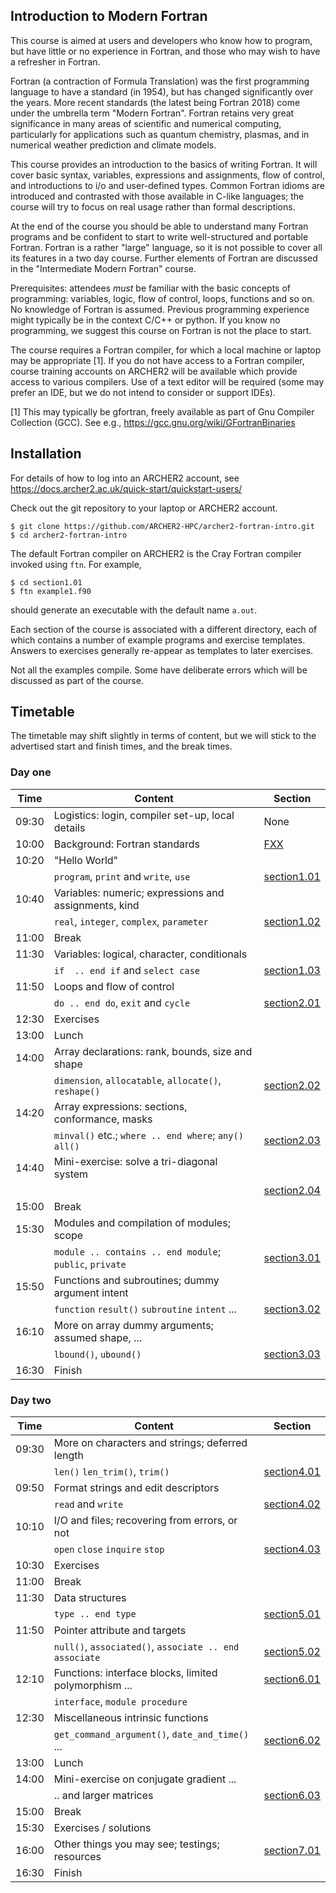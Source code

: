 
Introduction to Modern Fortran
------------------------------

This course is aimed at users and developers who know how to program,
but have little or no experience in Fortran, and those who may wish to
have a refresher in Fortran.

Fortran (a contraction of Formula Translation) was the first programming
language to have a standard (in 1954), but has changed significantly over
the years. More recent standards (the latest being Fortran 2018) come
under the umbrella term "Modern Fortran". Fortran retains very great
significance in many areas of scientific and numerical computing,
particularly for applications such as quantum chemistry, plasmas, and in
numerical weather prediction and climate models.

This course provides an introduction to the basics of writing Fortran.
It will cover basic syntax, variables, expressions and assignments,
flow of control, and introductions to i/o and user-defined types.
Common Fortran idioms are introduced and contrasted with those
available in C-like languages; the course will try to focus on
real usage rather than formal descriptions.

At the end of the course you should be able to understand many Fortran
programs and be confident to start to write well-structured and portable
Fortran. Fortran is a rather "large" language, so it is not possible to
cover all its features in a two day course. Further elements of Fortran
are discussed in the "Intermediate Modern Fortran" course.

Prerequisites: attendees *must* be familiar with the basic concepts of
programming: variables, logic, flow of control, loops, functions and
so on. No knowledge of Fortran is assumed. Previous programming
experience might typically be in the context C/C++ or python.
If you know no programming, we suggest this course on Fortran is not
the place to start.

The course requires a Fortran compiler, for which a local machine or
laptop may be appropriate [1]. If you do not have access to a Fortran
compiler, course training accounts on ARCHER2 will be available which
provide access to various compilers. Use of a text editor will be
required (some may prefer an IDE, but we do not intend to consider or
support IDEs).

[1] This may typically be gfortran, freely available as part of
    Gnu Compiler Collection (GCC).
    See e.g., https://gcc.gnu.org/wiki/GFortranBinaries
    
## Installation

For details of how to log into an ARCHER2 account, see https://docs.archer2.ac.uk/quick-start/quickstart-users/

Check out the git repository to your laptop or ARCHER2 account.
```
$ git clone https://github.com/ARCHER2-HPC/archer2-fortran-intro.git
$ cd archer2-fortran-intro
```
The default Fortran compiler on ARCHER2 is the Cray Fortran compiler
invoked using `ftn`. For example,
```
$ cd section1.01
$ ftn example1.f90
```
should generate an executable with the default name `a.out`.

Each section of the course is associated with a different directory,
each of which
contains a number of example programs and exercise templates. Answers to
exercises generally re-appear as templates to later exercises.

Not all the examples compile. Some have deliberate errors which will be
discussed as part of the course.

## Timetable

The timetable may shift slightly in terms of content, but we will stick to the
advertised start and finish times, and the break times.

### Day one

| Time  | Content                                                 | Section                    |
|-------|---------------------------------------------------------|----------------------------|
| 09:30 | Logistics: login, compiler set-up, local details        | None                       |
| 10:00 | Background: Fortran standards                           | [FXX](docs/F-STANDARDS.md) |
| 10:20 | "Hello World"                                           |                            |
|       | `program`, `print` and `write`, `use`                   | [section1.01](section1.01) |
| 10:40 | Variables: numeric; expressions and assignments, kind   |                            |
|       | `real`, `integer`, `complex`, `parameter`               | [section1.02](section1.02) |
| 11:00 | Break                                                   |                            |
| 11:30 | Variables: logical, character, conditionals             |                            |
|       | `if  .. end if` and `select case`                       | [section1.03](section1.03) |
| 11:50 | Loops and flow of control                               |                            |
|       | `do .. end do`, `exit` and `cycle`                      | [section2.01](section2.01) |
| 12:30 | Exercises                                               |                            |
| 13:00 | Lunch                                                   |                            |
| 14:00 | Array declarations: rank, bounds, size and shape        |                            |
|       | `dimension`, `allocatable`, `allocate()`, `reshape()`   | [section2.02](section2.02) |
| 14:20 | Array expressions: sections, conformance, masks         |                            |
|       | `minval()` etc.; `where .. end where`; `any()` `all()`  | [section2.03](section2.03) |
| 14:40 | Mini-exercise: solve a tri-diagonal system              |                            |
|       |                                                         | [section2.04](section2.04) |
| 15:00 | Break                                                   |                            |
| 15:30 | Modules and compilation of modules; scope               |                            |
|       | `module .. contains .. end module`; `public`, `private` | [section3.01](section3.01) |
| 15:50 | Functions and subroutines; dummy argument intent        |                            |
|       | `function` `result()` `subroutine` `intent` ...         | [section3.02](section3.02) |
| 16:10 | More on array dummy arguments; assumed shape, ...       |                            |
|       | `lbound()`, `ubound()`                                  | [section3.03](section3.03) |
| 16:30 | Finish                                                  |                            |

### Day two

| Time  | Content                                                 | Section                    |
|-------|---------------------------------------------------------|----------------------------|
| 09:30 | More on characters and strings; deferred length         |                            |
|       | `len()` `len_trim()`, `trim()`                          | [section4.01](section4.01) |
| 09:50 | Format strings and edit descriptors                     |                            |
|       | `read` and `write`                                      | [section4.02](section4.02) |
| 10:10 | I/O and files; recovering from errors, or not           |                            |
|       | `open` `close` `inquire` `stop`                         | [section4.03](section4.03) |
| 10:30 | Exercises                                               |                            |
| 11:00 | Break                                                   |                            |
| 11:30 | Data structures                                         |                            |
|       | `type .. end type`                                      | [section5.01](section5.01) |
| 11:50 | Pointer attribute and targets                           |                            |
|       | `null()`, `associated()`, `associate .. end associate`  | [section5.02](section5.02) |
| 12:10 | Functions: interface blocks, limited polymorphism ...   | [section6.01](section6.01) |
|       | `interface`, `module procedure`                         |                            |
| 12:30 | Miscellaneous intrinsic functions                       |                            |
|       | `get_command_argument()`, `date_and_time()` ...         | [section6.02](section6.02) |
| 13:00 | Lunch                                                   |                            |
| 14:00 | Mini-exercise on conjugate gradient ...                 |                            |
|       | .. and larger matrices                                  | [section6.03](section6.03) |
| 15:00 | Break                                                   |                            |
| 15:30 | Exercises / solutions                                   |                            |
| 16:00 | Other things you may see; testings; resources           | [section7.01](section7.01) |
| 16:30 | Finish                                                  |                            |

